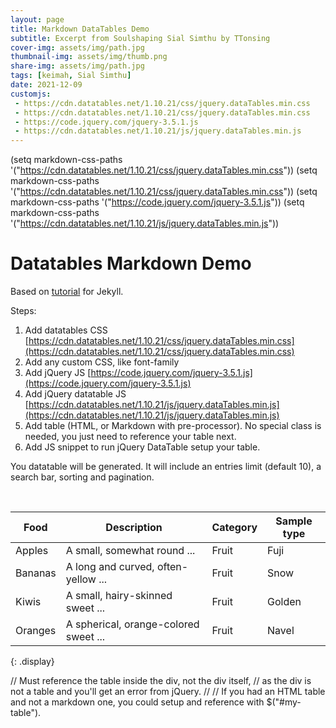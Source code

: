 ```yaml
---
layout: page
title: Markdown DataTables Demo
subtitle: Excerpt from Soulshaping Sial Simthu by TTonsing
cover-img: assets/img/path.jpg
thumbnail-img: assets/img/thumb.png
share-img: assets/img/path.jpg
tags: [keimah, Sial Simthu]
date: 2021-12-09
customjs:
 - https://cdn.datatables.net/1.10.21/css/jquery.dataTables.min.css
 - https://cdn.datatables.net/1.10.21/css/jquery.dataTables.min.css
 - https://code.jquery.com/jquery-3.5.1.js
 - https://cdn.datatables.net/1.10.21/js/jquery.dataTables.min.js
---
```

(setq markdown-css-paths '("https://cdn.datatables.net/1.10.21/css/jquery.dataTables.min.css"))
(setq markdown-css-paths '("https://cdn.datatables.net/1.10.21/css/jquery.dataTables.min.css"))
(setq markdown-css-paths '("https://code.jquery.com/jquery-3.5.1.js"))
(setq markdown-css-paths '("https://cdn.datatables.net/1.10.21/js/jquery.dataTables.min.js"))

<h1>Datatables Markdown Demo</h1>

<p>
  Based on <a href="https://idratherbewriting.com/documentation-theme-jekyll/mydoc_tables.html#jquery-datatables">tutorial</a> for Jekyll.
</p>

Steps:

1. Add datatables CSS
    [https://cdn.datatables.net/1.10.21/css/jquery.dataTables.min.css](https://cdn.datatables.net/1.10.21/css/jquery.dataTables.min.css)
1. Add any custom CSS, like font-family
1. Add jQuery JS
    [https://code.jquery.com/jquery-3.5.1.js](https://code.jquery.com/jquery-3.5.1.js)
1. Add jQuery datatable JS
    [https://cdn.datatables.net/1.10.21/js/jquery.dataTables.min.js](https://cdn.datatables.net/1.10.21/js/jquery.dataTables.min.js)
1. Add table (HTML, or Markdown with pre-processor). No special class is needed, you just need to reference your table next.
1. Add JS snippet to run jQuery DataTable setup your table.

You datatable will be generated. It will include an entries limit (default 10), a search bar, sorting and pagination.

<br>

<div id="my-table">

<!-- The pre-processor for this pen is set to Markdown   -->

| Food    | Description                           | Category | Sample type |
| ------- | ------------------------------------- | -------- | ----------- |
| Apples  | A small, somewhat round ...           | Fruit    | Fuji        |
| Bananas | A long and curved, often-yellow ...   | Fruit    | Snow        |
| Kiwis   | A small, hairy-skinned sweet ...      | Fruit    | Golden      |
| Oranges | A spherical, orange-colored sweet ... | Fruit    | Navel       |
{: .display}
</div>
// Must reference the table inside the div, not the div itself,
// as the div is not a table and you'll get an error from jQuery.
//
// If you had an HTML table and not a markdown one, you could setup <table id="my-table"> and reference with $("#my-table").  
  <script>
$(document).ready(function () {
  $("#my-table > table").DataTable();
});
  </script>
